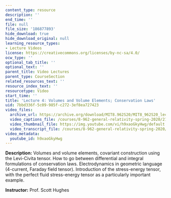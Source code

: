 ```yaml
---
content_type: resource
description: ''
end_time: ''
file: null
file_size: '186877893'
hide_download: true
hide_download_original: null
learning_resource_types:
- Lecture Videos
license: https://creativecommons.org/licenses/by-nc-sa/4.0/
ocw_type: ''
optional_tab_title: ''
optional_text: ''
parent_title: Video Lectures
parent_type: CourseSection
related_resources_text: ''
resource_index_text: ''
resourcetype: Video
start_time: ''
title: 'Lecture 4: Volumes and Volume Elements; Conservation Laws'
uid: 7bbd336f-5c09-985f-c272-3ef8ea727423
video_files:
  archive_url: https://archive.org/download/MIT8.962S20/MIT8_962S20_lec04_300k.mp4
  video_captions_file: /courses/8-962-general-relativity-spring-2020/218df8b2f6ba50f1a5877cd6cacf73e5_h9xaoGkyHwg.vtt
  video_thumbnail_file: https://img.youtube.com/vi/h9xaoGkyHwg/default.jpg
  video_transcript_file: /courses/8-962-general-relativity-spring-2020/1834219200f6799c5fa91ccd31f3bcab_h9xaoGkyHwg.pdf
video_metadata:
  youtube_id: h9xaoGkyHwg
---
```


**Description:** Volumes and volume elements, covariant construction using the Levi-Civita tensor. How to go between differential and integral formulations of conservation laws. Electrodynamics in geometric language (4-current, Faraday field tensor). Introduction of the stress-energy tensor, with the perfect fluid stress-energy tensor as a particularly important example.

**Instructor:** Prof. Scott Hughes

